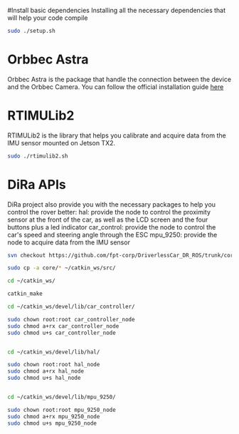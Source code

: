 #Install basic dependencies
Installing all the necessary dependencies that will help your code compile

```bash
sudo ./setup.sh
```

# Orbbec Astra
Orbbec Astra is the package that handle the connection between the device and the Orbbec Camera. You can follow the official installation guide [here](https://github.com/orbbec/ros_astra_camera)

# RTIMULib2
RTIMULib2 is the library that helps you calibrate and acquire data from the IMU sensor mounted on Jetson TX2. 

```bash
sudo ./rtimulib2.sh
```
# DiRa APIs
DiRa project also provide you with the necessary packages to help you control the rover better:
 hal: provide the node to control the proximity sensor at the front of the car, as well as the LCD screen and the four buttons plus a led indicator
 car_control: provide the node to control the car's speed and steering angle through the ESC
 mpu_9250: provide the node to acquire data from the IMU sensor

```bash
svn checkout https://github.com/fpt-corp/DriverlessCar_DR_ROS/trunk/core

sudo cp -a core/* ~/catkin_ws/src/

cd ~/catkin_ws/

catkin_make

cd ~/catkin_ws/devel/lib/car_controller/

sudo chown root:root car_controller_node
sudo chmod a+rx car_controller_node
sudo chmod u+s car_controller_node


cd ~/catkin_ws/devel/lib/hal/

sudo chown root:root hal_node
sudo chmod a+rx hal_node
sudo chmod u+s hal_node


cd ~/catkin_ws/devel/lib/mpu_9250/

sudo chown root:root mpu_9250_node
sudo chmod a+rx mpu_9250_node
sudo chmod u+s mpu_9250_node

```


